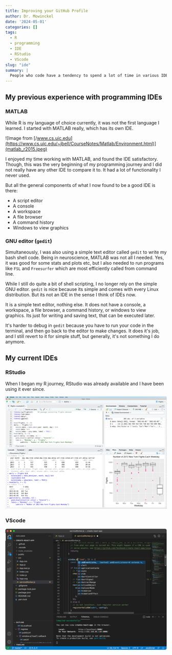 ```yaml
---
title: Improving your GitHub Profile
author: Dr. Mowinckel
date: '2024-05-01'
categories: []
tags:
  - R
  - programming
  - IDE
  - RStudio
  - VScode
slug: "ide"
summary: |
  People who code have a tendency to spend a lot of time in various IDEs (Integrated Development Environments). These are the tools that help you write, test, and debug your code. They can be as simple as a text editor or as complex as a full-blown development environment. In this post, I'll go through my two go-to IDE's, RStudio and VScode, and why I switch between them rather than sticking to a single one.
---
```


## My previous experience with programming IDEs


### MATLAB

While R is my language of choice currently, it was not the first language I learned.
I started with MATLAB really, which has its own IDE.

![Image from [/www.cs.uic.edu](https://www.cs.uic.edu/~jbell/CourseNotes/Matlab/Environment.html)](matlab_r2015.jpeg)

I enjoyed my time working with MATLAB, and found the IDE satisfactory.
Though, this was the very beginning of my programming journey and I did not really have any other IDE to compare it to. 
It had a lot of functionality I never used.

But all the general components of what I now found to be a good IDE is there:
- A script editor
- A console
- A workspace
- A file browser
- A command history
- Windows to view graphics

### GNU editor (`gedit`)

Simultaneously, I was also using a simple text editor called `gedit` to write my bash shell code.
Being in neuroscience, MATLAB was not all I needed.
Yes, it was good for some stats and plots etc, but I also needed to run programs like `FSL` and `Freesurfer` which are most efficiently called from command line.

While I still do quite a bit of shell scripting, I no longer rely on the simple GNU editor.
`gedit` is nice because its simple and comes with every Linux distribution.
But its not an IDE in the sense I think of IDEs now.

It is a simple text editor, nothing else.
It does not have a console, a workspace, a file browser, a command history, or windows to view graphics. 
Its just for writing and saving text, that can be executed later.

It's harder to debug in `gedit` because you have to run your code in the terminal, and then go back to the editor to make changes. 
It does it's job, and I still revert to it for simple stuff, but generally, it's not something I do anymore.

## My current IDEs

### RStudio
When I began my R journey, RStudio was already available and I have been using it ever since.

![Image from [wikimedia](https://www.wikiwand.com/en/RStudio#Media/File:RStudio_IDE_screenshot.png)](RStudio_IDE.png)


### VScode

![Image from [vscode](https://github.com/microsoft/vscode)](vscode.png)
